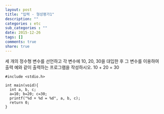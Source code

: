 ```yaml
---
layout: post
title: "입력 - 형성평가1"
description: ""
categories : etc
sub_categories : ""
date: 2015-12-26
tags: []
comments: true
share: true
---
```


세 개의 정수형 변수를 선언하고 각 변수에 10, 20, 30을 대입한 후 그 변수를 이용하여 출력 예와 같이 출력하는 프로그램을
작성하시오. 10 + 20 = 30  
  
  

    #include <stdio.h>
     
    int main(void){
      int a, b, c;
      a=10; b=20; c=30;
      printf("%d + %d = %d", a, b, c);
      return 0;
    }